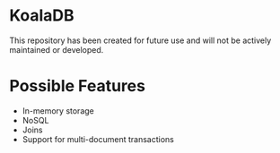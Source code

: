 # KoalaDB
This repository has been created for future use and will not be actively maintained or developed.

# Possible Features
+ In-memory storage
+ NoSQL
+ Joins
+ Support for multi-document transactions
